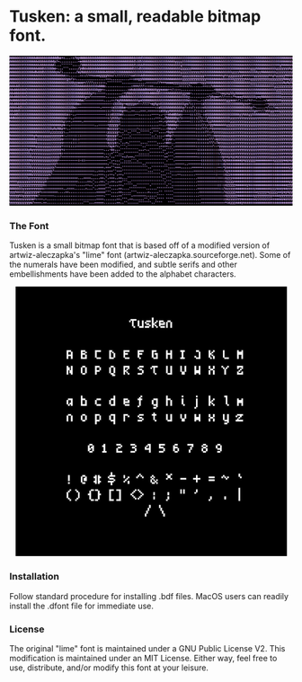 # Tusken: a small, readable bitmap font.
<p align="center">
<img src="Raider.png">
</p>

### The Font

Tusken is a small bitmap font that is based off of a modified version of artwiz-aleczapka's "lime" font (artwiz-aleczapka.sourceforge.net). Some of the numerals have been modified, and subtle serifs and other embellishments have been added to the alphabet characters.

<p align="center">
<img src="repertoire.png">
</p> 

### Installation

Follow standard procedure for installing .bdf files. MacOS users can readily install the .dfont file for immediate use. 

### License

The original "lime" font is maintained under a GNU Public License V2. This modification is maintained under an MIT License. Either way, feel free to use, distribute, and/or modify this font at your leisure. 


